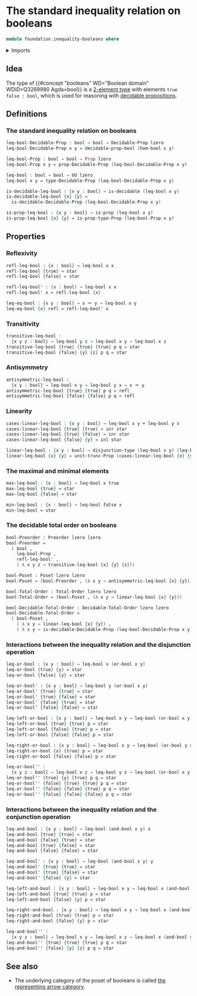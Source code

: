 # The standard inequality relation on booleans

```agda
module foundation.inequality-booleans where
```

<details><summary>Imports</summary>

```agda
open import foundation.apartness-relations
open import foundation.booleans
open import foundation.decidable-equality
open import foundation.decidable-propositions
open import foundation.decidable-types
open import foundation.dependent-pair-types
open import foundation.discrete-types
open import foundation.disjunction
open import foundation.empty-types
open import foundation.involutions
open import foundation.logical-operations-booleans
open import foundation.negated-equality
open import foundation.propositional-truncations
open import foundation.raising-universe-levels
open import foundation.tight-apartness-relations
open import foundation.unit-type
open import foundation.universe-levels

open import foundation-core.constant-maps
open import foundation-core.coproduct-types
open import foundation-core.equivalences
open import foundation-core.function-types
open import foundation-core.homotopies
open import foundation-core.identity-types
open import foundation-core.injective-maps
open import foundation-core.negation
open import foundation-core.propositions
open import foundation-core.sections
open import foundation-core.sets

open import order-theory.decidable-total-orders
open import order-theory.posets
open import order-theory.preorders
open import order-theory.total-orders

open import univalent-combinatorics.finite-types
open import univalent-combinatorics.standard-finite-types
```

</details>

## Idea

The type of {{#concept "booleans" WD="Boolean domain" WDID=Q3269980 Agda=bool}}
is a [2-element type](univalent-combinatorics.2-element-types.md) with elements
`true false : bool`, which is used for reasoning with
[decidable propositions](foundation-core.decidable-propositions.md).

## Definitions

### The standard inequality relation on booleans

```agda
leq-bool-Decidable-Prop : bool → bool → Decidable-Prop lzero
leq-bool-Decidable-Prop x y = decidable-prop-bool (hom-bool x y)

leq-bool-Prop : bool → bool → Prop lzero
leq-bool-Prop x y = prop-Decidable-Prop (leq-bool-Decidable-Prop x y)

leq-bool : bool → bool → UU lzero
leq-bool x y = type-Decidable-Prop (leq-bool-Decidable-Prop x y)

is-decidable-leq-bool : {x y : bool} → is-decidable (leq-bool x y)
is-decidable-leq-bool {x} {y} =
  is-decidable-Decidable-Prop (leq-bool-Decidable-Prop x y)

is-prop-leq-bool : {x y : bool} → is-prop (leq-bool x y)
is-prop-leq-bool {x} {y} = is-prop-type-Prop (leq-bool-Prop x y)
```

## Properties

### Reflexivity

```agda
refl-leq-bool : {x : bool} → leq-bool x x
refl-leq-bool {true} = star
refl-leq-bool {false} = star

refl-leq-bool' : (x : bool) → leq-bool x x
refl-leq-bool' x = refl-leq-bool {x}

leq-eq-bool : {x y : bool} → x ＝ y → leq-bool x y
leq-eq-bool {x} refl = refl-leq-bool' x
```

### Transitivity

```agda
transitive-leq-bool :
  {x y z : bool} → leq-bool y z → leq-bool x y → leq-bool x z
transitive-leq-bool {true} {true} {true} p q = star
transitive-leq-bool {false} {y} {z} p q = star
```

### Antisymmetry

```agda
antisymmetric-leq-bool :
  {x y : bool} → leq-bool x y → leq-bool y x → x ＝ y
antisymmetric-leq-bool {true} {true} p q = refl
antisymmetric-leq-bool {false} {false} p q = refl
```

### Linearity

```agda
cases-linear-leq-bool : {x y : bool} → leq-bool x y + leq-bool y x
cases-linear-leq-bool {true} {true} = inr star
cases-linear-leq-bool {true} {false} = inr star
cases-linear-leq-bool {false} {y} = inl star

linear-leq-bool : {x y : bool} → disjunction-type (leq-bool x y) (leq-bool y x)
linear-leq-bool {x} {y} = unit-trunc-Prop (cases-linear-leq-bool {x} {y})
```

### The maximal and minimal elements

```agda
max-leq-bool : {x : bool} → leq-bool x true
max-leq-bool {true} = star
max-leq-bool {false} = star

min-leq-bool : {x : bool} → leq-bool false x
min-leq-bool = star
```

### The decidable total order on booleans

```agda
bool-Preorder : Preorder lzero lzero
bool-Preorder =
  ( bool ,
    leq-bool-Prop ,
    refl-leq-bool' ,
    ( λ x y z → transitive-leq-bool {x} {y} {z}))

bool-Poset : Poset lzero lzero
bool-Poset = (bool-Preorder , (λ x y → antisymmetric-leq-bool {x} {y}))

bool-Total-Order : Total-Order lzero lzero
bool-Total-Order = (bool-Poset , (λ x y → linear-leq-bool {x} {y}))

bool-Decidable-Total-Order : Decidable-Total-Order lzero lzero
bool-Decidable-Total-Order =
  ( bool-Poset ,
    ( λ x y → linear-leq-bool {x} {y}) ,
    ( λ x y → is-decidable-Decidable-Prop (leq-bool-Decidable-Prop x y)))
```

### Interactions between the inequality relation and the disjunction operation

```agda
leq-or-bool : {x y : bool} → leq-bool x (or-bool x y)
leq-or-bool {true} {y} = star
leq-or-bool {false} {y} = star

leq-or-bool' : {x y : bool} → leq-bool y (or-bool x y)
leq-or-bool' {true} {true} = star
leq-or-bool' {true} {false} = star
leq-or-bool' {false} {true} = star
leq-or-bool' {false} {false} = star

leq-left-or-bool : {x y : bool} → leq-bool x y → leq-bool (or-bool x y) y
leq-left-or-bool {true} {true} p = star
leq-left-or-bool {false} {true} p = star
leq-left-or-bool {false} {false} p = star

leq-right-or-bool : {x y : bool} → leq-bool x y → leq-bool (or-bool y x) y
leq-right-or-bool {x} {true} p = star
leq-right-or-bool {false} {false} p = star

leq-or-bool'' :
  {x y z : bool} → leq-bool x z → leq-bool y z → leq-bool (or-bool x y) z
leq-or-bool'' {true} {y} {true} p q = star
leq-or-bool'' {false} {true} {true} p q = star
leq-or-bool'' {false} {false} {true} p q = star
leq-or-bool'' {false} {false} {false} p q = star
```

### Interactions between the inequality relation and the conjunction operation

```agda
leq-and-bool : {x y : bool} → leq-bool (and-bool x y) x
leq-and-bool {true} {true} = star
leq-and-bool {false} {true} = star
leq-and-bool {true} {false} = star
leq-and-bool {false} {false} = star

leq-and-bool' : {x y : bool} → leq-bool (and-bool x y) y
leq-and-bool' {true} {true} = star
leq-and-bool' {true} {false} = star
leq-and-bool' {false} {y} = star

leq-left-and-bool : {x y : bool} → leq-bool x y → leq-bool x (and-bool x y)
leq-left-and-bool {true} {true} p = star
leq-left-and-bool {false} {y} p = star

leq-right-and-bool : {x y : bool} → leq-bool x y → leq-bool x (and-bool y x)
leq-right-and-bool {true} {true} p = star
leq-right-and-bool {false} {y} p = star

leq-and-bool'' :
  {x y z : bool} → leq-bool x y → leq-bool x z → leq-bool x (and-bool y z)
leq-and-bool'' {true} {true} {true} p q = star
leq-and-bool'' {false} {y} {z} p q = star
```

## See also

- The underlying category of the poset of booleans is called
  [the representing arrow category](category-theory.representing-arrow-category.md).
